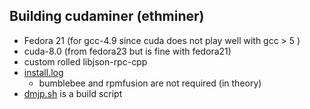## Building cudaminer (ethminer)

- Fedora 21 (for gcc-4.9 since cuda does not play well with gcc > 5 )
- cuda-8.0 (from fedora23 but is fine with fedora21)
- custom rolled libjson-rpc-cpp
- [install.log](install.log)
  - bumblebee and rpmfusion are not required (in theory)
- [dmjp.sh](dmjp.sh) is a build script

